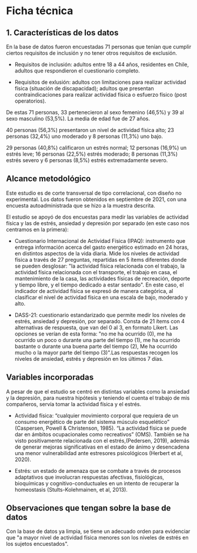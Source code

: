 # Ficha técnica 

## 1. Características de los datos

En la base de datos fueron encuestadas 71 personas que tenían que cumplir ciertos requisitos de inclusión y no tener otros requisitos de exclusión.

- Requisitos de inclusión: adultos entre 18 a 44 años, residentes en Chile, adultos que respondieron el cuestionario completo.

- Requisitos de exlusión: adultos con limitaciones para realizar actividad física (situación de discapacidad); adultos que presentan contraindicaciones para realizar actividad física o esfuerzo físico (post operatorios).

De estas 71 personas, 33 pertenecieron al sexo femenino (46,5%) y 39 al sexo masculino (53,5%). La media de edad fue de 27 años. 

40 personas (56,3%) presentaron un nivel de actividad física alto; 23 personas (32,4%) uno moderado y 8 personas (11,3%) uno bajo. 

29 personas (40,8%) calificaron un estrés normal; 12 personas (16,9%) un estrés leve; 16 personas (22,5%) estrés moderado; 8 personas (11,3%) estrés severo y 6 personas (8,5%) estrés extremadamente severo.

## Alcance metodológico 

Este estudio es de corte transversal de tipo  correlacional, con diseño no experimental. Los datos fueron obtenidos en septiembre de 2021, con una encuesta autoadministrada que se hizo a la muestra descrita.

El estudio se apoyó de dos encuestas para medir las variables de actividad física y las de estrés, ansiedad y depresión por separado (en este caso nos centramos en la primera):

- Cuestionario Internacional de Actividad Física (IPAQ): instrumento que entrega información acerca del gasto energético estimado en 24 horas, en distintos aspectos de la vida diaria. Mide los niveles de actividad física a través de 27 preguntas, repartidas en 5 ítems diferentes donde se pueden desglosar: "la actividad física relacionada con el trabajo, la actividad física relacionada con el transporte, el trabajo en casa, el mantenimiento de la casa, las actividades físicas de recreación, deporte y tiempo libre, y el tiempo dedicado a estar sentado". En este caso, el indicador de actividad física se expresó de manera categórica, al clasificar el nivel de actividad física en una escala de bajo, moderado y alto.

- DASS-21: cuestionario estandarizado que permite medir los niveles de  estrés,  ansiedad  y  depresión, por separado.  Consta  de  21  ítems  con  4  alternativas  de  respuesta, que van del 0 al 3, en formato Likert. Las opciones se verían de esta forma: "no me ha ocurrido (0), me ha ocurrido un poco o durante una parte del tiempo (1), me ha ocurrido bastante  o  durante  una  buena  parte  del  tiempo  (2),  Me  ha  ocurrido  mucho  o  la  mayor  parte del tiempo (3)".Las respuestas recogen los niveles de ansiedad, estrés y depresión en los últimos 7 días.

## Variables incorporadas

A pesar de que el estudio se centró en distintas variables como la ansiedad y la depresión, para nuestra hipótesis y teniendo el cuenta el trabajo de mis compañeros, servía tomar la actividad física y el estrés.

- Actividad física: “cualquier movimiento corporal que requiera de un consumo energético de parte del sistema músculo esquelético” (Caspersen,  Powell  & Christenson, 1985). “La actividad física se puede dar en ámbitos ocupacionales como recreativos” (OMS). También se ha visto positivamente relacionada con el estrés,(Pedersen, 2019), además de generar mejoras significativas en el estado de ánimo y desencadena una menor vulnerabilidad ante estresores psicológicos (Herbert et al, 2020).

- Estrés: un estado de amenaza que se combate a través de procesos adaptativos que involucran respuestas afectivas,  fisiológicas, bioquímicas y cognitivo-conductuales en un intento de recuperar la homeostasis (Stults-Kolehmainen, et al, 2013).

## Observaciones que tengan sobre la base de datos

Con la base de datos ya limpia, se tiene un adecuado orden para evidenciar que "a mayor nivel de actividad física menores son los niveles de estrés en los sujetos encuestados".
